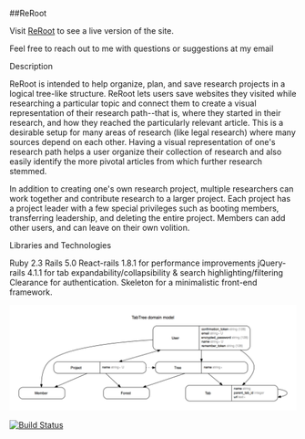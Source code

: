 ##ReRoot

Visit [ReRoot](https://reroot.herokuapp.com/) to see a live version of the site.

Feel free to reach out to me with questions or suggestions at my email

Description

ReRoot is intended to help organize, plan, and save research projects in a logical tree-like structure. ReRoot lets users save websites they visited while researching a particular topic and connect them to create a visual representation of their research path--that is, where they started in their research, and how they reached the particularly relevant article. This is a desirable setup for many areas of research (like legal research) where many sources depend on each other. Having a visual representation of one's research path helps a user organize their collection of research and also easily identify the more pivotal articles from which further research stemmed.

In addition to creating one's own research project, multiple researchers can work together and contribute research to a larger project. Each project has a project leader with a few special privileges such as booting members, transferring leadership, and deleting the entire project. Members can add other users, and can leave on their own volition.


Libraries and Technologies

Ruby 2.3
Rails 5.0
React-rails 1.8.1 for performance improvements
jQuery-rails 4.1.1 for tab expandability/collapsibility & search highlighting/filtering
Clearance for authentication.
Skeleton for a minimalistic front-end framework.


![ReRoot_UML.png](./ReRoot_UML.png)

[![Build Status](https://semaphoreci.com/api/v1/amattrice/reroot/branches/master/badge.svg)](https://semaphoreci.com/amattrice/reroot)
